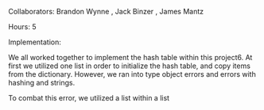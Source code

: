 Collaborators:
Brandon Wynne <bmwynne>,
Jack Binzer <jfbinzer>,
James Mantz <jmantz>

Hours:
5

Implementation:

We all worked together to implement the hash table within this project6.
At first we utilized one list in order to initialize the hash table, and copy
items from the dictionary. However, we ran into type object errors and errors
with hashing and strings.

To combat this error, we utilized a list within a list

